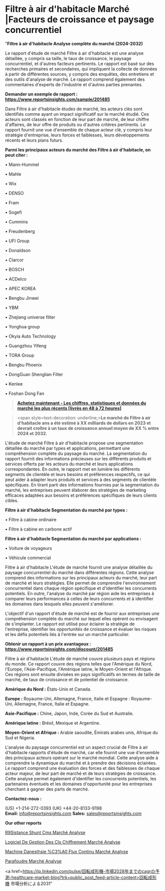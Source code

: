 # Filtre à air d'habitacle Marché |Facteurs de croissance et paysage concurrentiel

"<strong>Filtre à air d'habitacle Analyse complète du marché (2024-2032)</strong>

Le rapport d'étude de marché Filtre à air d'habitacle est une analyse détaillée, y compris sa taille, le taux de croissance, le paysage concurrentiel, et d'autres facteurs pertinents. Le rapport est basé sur des recherches primaires et secondaires, qui impliquent la collecte de données à partir de différentes sources, y compris des enquêtes, des entretiens et des outils d'analyse de marché. Le rapport comprend également des commentaires d'experts de l'industrie et d'autres parties prenantes.

<strong>Demander un exemple de rapport : </strong><strong><a href=https://www.reportsinsights.com/sample/201485>https://www.reportsinsights.com/sample/201485</a></strong>

Dans Filtre à air d'habitacle études de marché, les acteurs clés sont identifiés comme ayant un impact significatif sur le marché étudié. Ces acteurs sont classés en fonction de leur part de marché, de leur chiffre d'affaires, de leur offre de produits ou d'autres critères pertinents. Le rapport fournit une vue d'ensemble de chaque acteur clé, y compris leur stratégie d'entreprise, leurs forces et faiblesses, leurs développements récents et leurs plans futurs.

<strong>Parmi les principaux acteurs du marché des Filtre à air d'habitacle, on peut citer :</strong>

• Mann-Hummel

• Mahle

• Wix

• DENSO

• Fram

• Sogefi

• Cummins

• Freudenberg

• UFI Group

• Donaldson

• Clarcor

• BOSCH

• ACDelco

• APEC KOREA

• Bengbu Jinwei

• YBM

• Zhejiang universe filter

• Yonghua group

• Okyia Auto Technology

• Guangzhou Yifeng

• TORA Group

• Bengbu Phoenix

• DongGuan Shenglian Filter

• Kenlee

• Foshan Dong Fan

<blockquote><a href=https://reportsinsights.com/buynow/201485><span style=text-decoration: underline;><strong>Achetez maintenant - Les chiffres, statistiques et données du marché les plus récents [livrés en 48 à 72 heures]</strong></span></a></blockquote>
<blockquote>
<div class=group w-full text-gray-800 dark:text-gray-100 border-b border-black/10 dark:border-gray-900/50 bg-gray-50 dark:bg-[#444654]>
<div class=flex p-4 gap-4 text-base md:gap-6 md:max-w-2xl lg:max-w-xl xl:max-w-3xl md:py-6 lg:px-0 m-auto>
<div class=relative flex flex-col w-[calc(100%-50px)] gap-1 md:gap-3 lg:w-[calc(100%-115px)]>
<div class=flex flex-grow flex-col gap-3>
<div class=min-h-[20px] flex flex-col items-start gap-4 whitespace-pre-wrap break-words>
<div class=result-streaming markdown prose w-full break-words dark:prose-invert light>

<span style=text-decoration: underline;><strong>Le marché de Filtre à air d'habitacle ans a été estimé à XX milliards de dollars en 2023 et devrait croître à un taux de croissance annuel moyen de XX % entre 2024 et 2032.</strong></span>

</div>
</div>
</div>
</div>
</div>
</div></blockquote>
L'étude de marché Filtre à air d'habitacle propose une segmentation détaillée du marché par types et applications, permettant une compréhension complète du paysage du marché. La segmentation du rapport fournit des informations précieuses sur les différents produits et services offerts par les acteurs du marché et leurs applications correspondantes. En outre, le rapport met en lumière les différents segments de clientèle et leurs besoins et préférences respectifs, ce qui peut aider à adapter leurs produits et services à des segments de clientèle spécifiques. En tirant parti des informations fournies par la segmentation du marché, les entreprises peuvent élaborer des stratégies de marketing efficaces adaptées aux besoins et préférences spécifiques de leurs clients cibles.

<strong>Filtre à air d'habitacle Segmentation du marché par types :</strong>

• Filtre à cabine ordinaire

• Filtre à cabine en carbone actif

<strong>Filtre à air d'habitacle Segmentation du marché par applications :</strong>

• Voiture de voyageurs

• Véhicule commercial

Filtre à air d'habitacle L'étude de marché fournit une analyse détaillée du paysage concurrentiel du marché dans différentes régions. Cette analyse comprend des informations sur les principaux acteurs du marché, leur part de marché et leurs stratégies. Elle permet de comprendre l'environnement concurrentiel dans chaque région spécifique et d'identifier les concurrents potentiels. En outre, l'analyse du marché par région aide les entreprises à comparer leurs performances à celles de leurs concurrents et à identifier les domaines dans lesquels elles peuvent s'améliorer.

L'objectif d'un rapport d'étude de marché est de fournir aux entreprises une compréhension complète du marché sur lequel elles opèrent ou envisagent de s'implanter. Le rapport est utilisé pour éclairer la stratégie de l'entreprise, identifier les opportunités de croissance et évaluer les risques et les défis potentiels liés à l'entrée sur un marché particulier.

<strong>Obtenir un rapport à un prix avantageux : <a href=https://www.reportsinsights.com/discount/201485>https://www.reportsinsights.com/discount/201485</a></strong>

Filtre à air d'habitacle L'étude de marché couvre plusieurs pays et régions du monde. Ce rapport couvre des régions telles que l'Amérique du Nord, l'Europe, l'Asie-Pacifique, l'Amérique latine, le Moyen-Orient et l'Afrique. Ces régions sont ensuite divisées en pays significatifs en termes de taille de marché, de taux de croissance et de potentiel de croissance.

<strong>Amérique du Nord :</strong> États-Unis et Canada.

<strong>Europe :</strong> Royaume-Uni, Allemagne, France, Italie et Espagne : Royaume-Uni, Allemagne, France, Italie et Espagne.

<strong>Asie-Pacifique :</strong> Chine, Japon, Inde, Corée du Sud et Australie.

<strong>Amérique latine :</strong> Brésil, Mexique et Argentine.

<strong>Moyen-Orient et Afrique :</strong> Arabie saoudite, Émirats arabes unis, Afrique du Sud et Nigeria.

L'analyse du paysage concurrentiel est un aspect crucial de Filtre à air d'habitacle rapports d'étude de marché, car elle fournit une vue d'ensemble des principaux acteurs opérant sur le marché mondial. Cette analyse aide à comprendre la dynamique du marché et à prendre des décisions éclairées. Le rapport comprend une évaluation des forces et des faiblesses de chaque acteur majeur, de leur part de marché et de leurs stratégies de croissance. Cette analyse permet également d'identifier les concurrents potentiels, les partenaires éventuels et les domaines d'opportunité pour les entreprises cherchant à gagner des parts de marché.

<strong>Contactez-nous :</strong>

(US) +1-214-272-0393
(UK) +44-20-8133-9198
<strong>Email:</strong> <a>info@reportsinsights.com</a>
<strong>Sales:</strong> <a>sales@reportsinsights.com</a>

<strong>Our other reports</strong>

<a href=https://www.linkedin.com/pulse/r%25C3%25A9sistance-shunt-cms-march%25C3%25A9-taille-part-perspectives>R9Sistance Shunt Cms Marché Analyse</a>

<a href=https://www.linkedin.com/pulse/logiciel-de-gestion-des-cl%C3%A9s-chiffrement-march%C3%A9-oilaf/>Logiciel De Gestion Des Cls Chiffrement Marché Analyse</a>

<a href=https://www.linkedin.com/pulse/machine-danesth%C3%A9sie-%C3%A0-flux-continu-march%C3%A9-bnqjf/>Machine Danesthsie %C3%A0 Flux Continu Marché Analyse</a>

<a href=https://www.linkedin.com/pulse/parafoudre-march%C3%A9-perspectives-de-croissance-ri2rf/>Parafoudre Marché Analyse</a>

<a href=https://jp.linkedin.com/pulse/回転成形機-市場2028年までのcagrの予測-healthcare-market-blog?trk=public_post_feed-article-content>回転成形機 市場分析による2031</a>"
